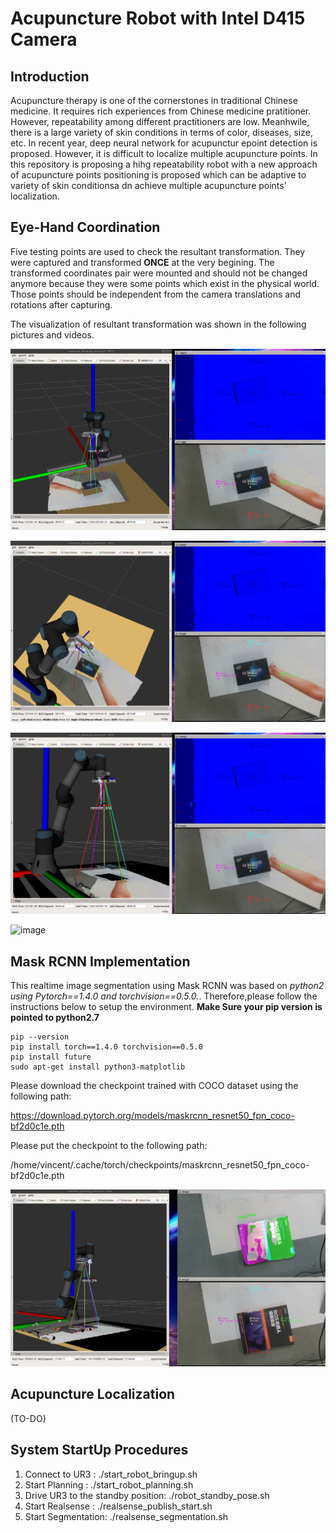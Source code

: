 # Acupuncture Robot with Intel D415 Camera

## Introduction
Acupuncture therapy is one of the cornerstones in traditional Chinese medicine. It requires rich experiences from Chinese medicine pratitioner. However, repeatability among different practitioners are low. Meanhwile, there is a large variety of skin conditions in terms of color, diseases, size, etc. In recent year, deep neural network for acupunctur epoint detection is proposed. However, it is difficult to localize multiple acupuncture points. In this repository is proposing a hihg repeatability robot with a new approach of acupuncture points positioning is proposed which can be adaptive to variety of skin conditionsa dn achieve multiple acupuncture points' localization.

## Eye-Hand Coordination
Five testing points are used to check the resultant transformation. They were captured and transformed **ONCE** at the very begining. The transformed coordinates pair were mounted and should not be changed anymore because they were some points which exist in the physical world. Those points should be independent from the camera translations and rotations after capturing. 

The visualization of resultant transformation was shown in the following pictures and videos. 

![image](https://github.com/vincent51689453/realsense_acp_robot/blob/melodic-ur3-devel/git_image/hand-eye-coordination/rviz01.png)

![image](https://github.com/vincent51689453/realsense_acp_robot/blob/melodic-ur3-devel/git_image/hand-eye-coordination/rviz02.png)

![image](https://github.com/vincent51689453/realsense_acp_robot/blob/melodic-ur3-devel/git_image/hand-eye-coordination/rviz03.png)

![image](https://github.com/vincent51689453/realsense_acp_robot/blob/melodic-ur3-devel/git_image/hand-eye-coordination/rviz_image_world_tf.gif)

## Mask RCNN Implementation
This realtime image segmentation using Mask RCNN was based on *python2 using Pytorch==1.4.0 and torchvision==0.5.0.*. Therefore,please follow the instructions below to setup the environment. **Make Sure your pip version is pointed to python2.7**


```
pip --version
pip install torch==1.4.0 torchvision==0.5.0
pip install future
sudo apt-get install python3-matplotlib
```

Please download the checkpoint trained with COCO dataset using the following path:

https://download.pytorch.org/models/maskrcnn_resnet50_fpn_coco-bf2d0c1e.pth


Please put the checkpoint to the following path:

/home/vincent/.cache/torch/checkpoints/maskrcnn_resnet50_fpn_coco-bf2d0c1e.pth

![image](https://github.com/vincent51689453/realsense_acp_robot/blob/melodic-ur3-devel/git_image/image_segmentation/mask_rcnn_01.png)

## Acupuncture Localization
(TO-DO)

## System StartUp Procedures
1) Connect to UR3    : ./start_robot_bringup.sh
2) Start Planning    : ./start_robot_planning.sh
3) Drive UR3 to the standby position: ./robot_standby_pose.sh
3) Start Realsense   : ./realsense_publish_start.sh
3) Start Segmentation: ./realsense_segmentation.sh

